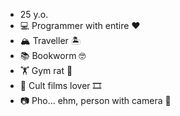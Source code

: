 - 25 y.o.
- 💻 Programmer with entire ❤️
- 🏔 Traveller 🏝
- 📚 Bookworm 🤓
- 🏋️‍ Gym rat 💪
- 🎥 Cult films lover 🎞
- 📷 Pho... ehm, person with camera 🤳

